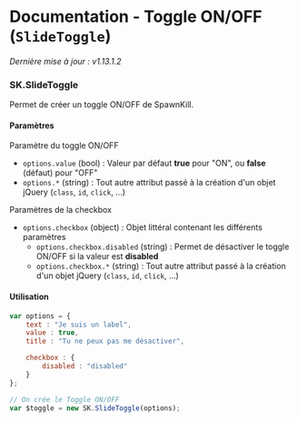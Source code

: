 Documentation - Toggle ON/OFF (`SlideToggle`)
========================================

*Dernière mise à jour : v1.13.1.2*

### SK.SlideToggle
Permet de créer un toggle ON/OFF de SpawnKill.

#### Paramètres 

Paramètre du toggle ON/OFF
* `options.value` (bool) : Valeur par défaut **true** pour "ON", ou **false** (défaut) pour "OFF"
* `options.*` (string) : Tout autre attribut passé à la création d'un objet jQuery (`class`, `id`, `click`, ...)

Paramètres de la checkbox
* `options.checkbox` (object) : Objet littéral contenant les différents paramètres
    * `options.checkbox.disabled` (string) : Permet de désactiver le toggle ON/OFF si la valeur est **disabled**
    * `options.checkbox.*` (string) : Tout autre attribut passé à la création d'un objet jQuery (`class`, `id`, `click`, ...)

#### Utilisation

```javascript
var options = {
    text : "Je suis un label",
    value : true,
    title : "Tu ne peux pas me désactiver",

    checkbox : {
        disabled : "disabled"
    }
};

// On crée le Toggle ON/OFF
var $toggle = new SK.SlideToggle(options);
```

